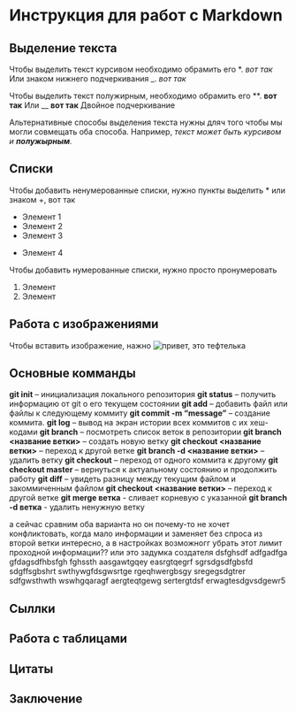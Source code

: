 # Инструкция для работ с Markdown

## Выделение текста

Чтобы выделить текст курсивом необходимо обрамить его *.
*вот так*
Или знаком нижнего подчеркивания _. _вот так_


Чтобы выделить текст полужирным, необходимо обрамить его **. **вот так**
Или __ __вот так__ Двойное подчеркивание

Альтернативные способы выделения текста нужны дляч того чтобы мы могли совмещать оба способа. Например, _текст может быть курсивом и **полужырным**._

## Списки

Чтобы добавить ненумерованные списки, нужно пункты выделить * или знаком +, вот так 
* Элемент 1
* Элемент 2
* Элемент 3
+ Элемент 4

Чтобы добавить нумерованные списки, нужно просто пронумеровать
1. Элемент
2. Элемент

## Работа с изображениями

Чтобы вставить изображение, нажно
![привет, это тефтелька ](kat.jpg)

## Основные комманды

**git init** – инициализация локального репозитория
**git status** – получить информацию от git о его текущем состоянии
**git add** – добавить файл или файлы к следующему коммиту
**git commit -m “message”** – создание коммита.
**git log** – вывод на экран истории всех коммитов с их хеш-кодами
**git branch** – посмотреть список веток в репозитории
**git branch <название ветки>** – создать новую ветку
**git checkout <название ветки>** – переход к другой ветке
**git branch -d <название ветки>** – удалить ветку
**git checkout** – переход от одного коммита к другому
**git checkout master** – вернуться к актуальному состоянию и продолжить работу
**git diff** – увидеть разницу между текущим файлом и закоммиченным файлом
**git checkout <название ветки>** – переход к другой ветке
**git merge ветка** - сливает корневую с указанной
**git branch -d ветка** - удалить ненужную ветку

а сейчас сравним оба варианта
но он почему-то не хочет конфликтовать, когда мало информации и заменяет без спроса из второй ветки
интересно, а в настройках возможногг убрать этот лимит проходной информации??
или это задумка создателя
dsfghsdf
adfgadfga
gfdagsdfhbsfgh
fghssth
aasgawtgqey
easrgtqegrf
sgrsdgsdfgbsfd
sdgffsgbshrt
swthywgfdsgwsrtge
rgeqhwergbsgy
sregegsdgtrer
sdfgwsthwth
wswhgqaragf
aergteqtgewg
sertergtdsf
erwagtesdgvsdgewr5



## Сыллки

## Работа с таблицами

## Цитаты

## Заключение